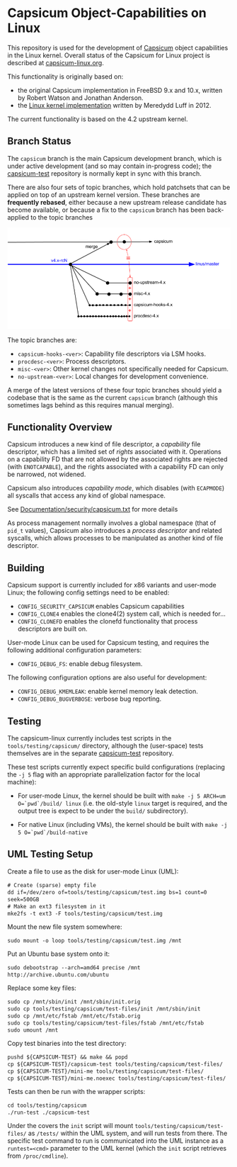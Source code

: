 Capsicum Object-Capabilities on Linux
=====================================

This repository is used for the development of
[Capsicum](http://www.cl.cam.ac.uk/research/security/capsicum/) object
capabilities in the Linux kernel.  Overall status of the
Capsicum for Linux project is described at
[capsicum-linux.org](http://capsicum-linux.org/index.html).

This functionality is originally based on:

 - the original Capsicum implementation in FreeBSD 9.x and 10.x,
   written by Robert Watson and Jonathan Anderson.
 - the
   [Linux kernel implementation](http://git.chromium.org/gitweb/?p=chromiumos/third_party/kernel-capsicum.git;a=shortlog;h=refs/heads/capsicum)
   written by Meredydd Luff in 2012.

The current functionality is based on the 4.2 upstream kernel.

Branch Status
-------------

The `capsicum` branch is the main Capsicum development branch, which is under active
development (and so may contain in-progress code); the
[capsicum-test](https://github.com/google/capsicum-test) repository is normally kept
in sync with this branch.

There are also four sets of topic branches, which hold patchsets that can be applied
on top of an upstream kernel version.  These branches are **frequently rebased**, either
because a new upstream release candidate has become available, or because a fix to
the `capsicum` branch has been back-applied to the topic branches

![Capsicum branch structure](capsicum-branches.png)

The topic branches are:

 - `capsicum-hooks-<ver>`: Capability file descriptors via LSM hooks.
 - `procdesc-<ver>`: Process descriptors.
 - `misc-<ver>`: Other kernel changes not specifically needed for Capsicum.
 - `no-upstream-<ver>`: Local changes for development convenience.

A merge of the latest versions of these four topic branches should yield a codebase
that is the same as the current `capsicum` branch (although this sometimes lags
behind as this requires manual merging).


Functionality Overview
----------------------

Capsicum introduces a new kind of file descriptor, a *capability* file
descriptor, which has a limited set of *rights* associated with it.  Operations
on a capability FD that are not allowed by the associated rights are rejected
(with `ENOTCAPABLE`), and the rights associated with a capability FD can only
be narrowed, not widened.

Capsicum also introduces *capability mode*, which disables (with `ECAPMODE`)
all syscalls that access any kind of global namespace.

See [Documentation/security/capsicum.txt](Documentation/security/capsicum.txt)
for more details

As process management normally involves a global namespace (that of `pid_t`
values), Capsicum also introduces a *process descriptor* and related syscalls,
which allows processes to be manipulated as another kind of file descriptor.


Building
--------

Capsicum support is currently included for x86 variants and user-mode Linux; the
following config settings need to be enabled:

 - `CONFIG_SECURITY_CAPSICUM` enables Capsicum capabilities
 - `CONFIG_CLONE4` enables the clone4(2) system call, which is needed for...
 - `CONFIG_CLONEFD` enables the clonefd functionality that process descriptors
   are built on.

User-mode Linux can be used for Capsicum testing, and requires the following
additional configuration parameters:

 - `CONFIG_DEBUG_FS`: enable debug filesystem.

The following configuration options are also useful for development:

 - `CONFIG_DEBUG_KMEMLEAK`: enable kernel memory leak detection.
 - `CONFIG_DEBUG_BUGVERBOSE`: verbose bug reporting.

Testing
-------

The capsicum-linux currently includes test scripts in the
`tools/testing/capsicum/` directory, although the (user-space) tests themselves are
in the separate [capsicum-test](https://github.com/google/capsicum-test) repository.

These test scripts currently expect specific build configurations (replacing the
`-j 5` flag with an appropriate parallelization factor for the local machine):

 - For user-mode Linux, the kernel should be built with ``make -j 5 ARCH=um
   O=`pwd`/build/ linux`` (i.e. the old-style `linux` target is required, and the
   output tree is expect to be under the `build/` subdirectory).

 - For native Linux (including VMs), the kernel should be built with
   ``make -j 5 O=`pwd`/build-native``


UML Testing Setup
-----------------

Create a file to use as the disk for user-mode Linux (UML):

    # Create (sparse) empty file
    dd if=/dev/zero of=tools/testing/capsicum/test.img bs=1 count=0 seek=500GB
    # Make an ext3 filesystem in it
    mke2fs -t ext3 -F tools/testing/capsicum/test.img

Mount the new file system somewhere:

    sudo mount -o loop tools/testing/capsicum/test.img /mnt

Put an Ubuntu base system onto it:

    sudo debootstrap --arch=amd64 precise /mnt http://archive.ubuntu.com/ubuntu

Replace some key files:

    sudo cp /mnt/sbin/init /mnt/sbin/init.orig
    sudo cp tools/testing/capsicum/test-files/init /mnt/sbin/init
    sudo cp /mnt/etc/fstab /mnt/etc/fstab.orig
    sudo cp tools/testing/capsicum/test-files/fstab /mnt/etc/fstab
    sudo umount /mnt

Copy test binaries into the test directory:

    pushd ${CAPSICUM-TEST} && make && popd
    cp ${CAPSICUM-TEST}/capsicum-test tools/testing/capsicum/test-files/
    cp ${CAPSICUM-TEST}/mini-me tools/testing/capsicum/test-files/
    cp ${CAPSICUM-TEST}/mini-me.noexec tools/testing/capsicum/test-files/

Tests can then be run with the wrapper scripts:

    cd tools/testing/capsicum
    ./run-test ./capsicum-test

Under the covers the `init` script will mount `tools/testing/capsicum/test-files/`
as `/tests/` within the UML system, and will run tests from there.  The specific
test command to run is communicated into the UML instance as a `runtest=<cmd>` parameter
to the UML kernel (which the `init` script retrieves from `/proc/cmdline`).
